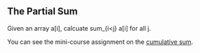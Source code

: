 ## The Partial Sum

Given an array a[i], calcuate sum_{i<j} a[i] for all j.

You can see the mini-course assignment on the [cumulative sum](https://www.cs.miami.edu/home/burt/learning/csc596.231/proj3/).
